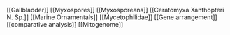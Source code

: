 [[Gallbladder]]
[[Myxospores]]
[[Myxosporeans]]
[[Ceratomyxa Xanthopteri N. Sp.]]
[[Marine Ornamentals]]
[[Mycetophilidae]]
[[Gene arrangement]]
[[comparative analysis]]
[[Mitogenome]]
